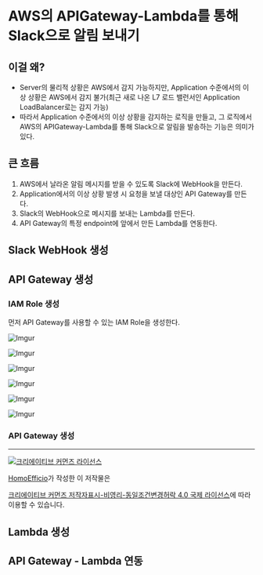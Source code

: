 # AWS의 APIGateway-Lambda를 통해 Slack으로 알림 보내기

## 이걸 왜?

- Server의 물리적 상황은 AWS에서 감지 가능하지만, Application 수준에서의 이상 상황은 AWS에서 감지 불가(최근 새로 나온 L7 로드 밸런서인 Application LoadBalancer로는 감지 가능)
- 따라서 Application 수준에서의 이상 상황을 감지하는 로직을 만들고, 그 로직에서 AWS의 APIGateway-Lambda를 통해 Slack으로 알림을 발송하는 기능은 의미가 있다.

## 큰 흐름

1. AWS에서 날라온 알림 메시지를 받을 수 있도록 Slack에 WebHook을 만든다.
1. Application에서의 이상 상황 발생 시 요청을 보낼 대상인 API Gateway를 만든다.
1. Slack의 WebHook으로 메시지를 보내는 Lambda를 만든다.
1. API Gateway의 특정 endpoint에 앞에서 만든 Lambda를 연동한다.

## Slack WebHook 생성




## API Gateway 생성

### IAM Role 생성

먼저 API Gateway를 사용할 수 있는 IAM Role을 생성한다.

![Imgur](http://i.imgur.com/2VkBvNx.png)

![Imgur](http://i.imgur.com/yby2Peo.png)

![Imgur](http://i.imgur.com/GXhotsR.png)

![Imgur](http://i.imgur.com/UwCBvYf.png)

![Imgur](http://i.imgur.com/J91pbgf.png)

![Imgur](http://i.imgur.com/8BxNO30.png)

### API Gateway 생성


----
<a rel="license" href="http://creativecommons.org/licenses/by-nc-sa/4.0/"><img alt="크리에이티브 커먼즈 라이선스" style="border-width:0" src="https://i.creativecommons.org/l/by-nc-sa/4.0/88x31.png" /></a>

<a href='https://www.facebook.com/hanmomhanda' target='_blank'>HomoEfficio</a>가 작성한 이 저작물은

<a rel="license" href="http://creativecommons.org/licenses/by-nc-sa/4.0/">크리에이티브 커먼즈 저작자표시-비영리-동일조건변경허락 4.0 국제 라이선스</a>에 따라 이용할 수 있습니다.





## Lambda 생성




## API Gateway - Lambda 연동
